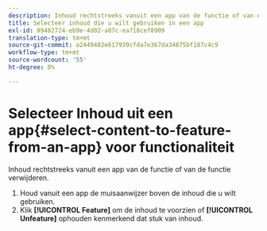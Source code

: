 ```yaml
---
description: Inhoud rechtstreeks vanuit een app van de functie of van de functie verwijderen.
title: Selecteer inhoud die u wilt gebruiken in een app
exl-id: 09482724-eb9e-4d02-a07c-ea718cef8909
translation-type: tm+mt
source-git-commit: a2449482e617939cfda7e367da34875bf187c4c9
workflow-type: tm+mt
source-wordcount: '55'
ht-degree: 0%

---
```


# Selecteer Inhoud uit een app{#select-content-to-feature-from-an-app} voor functionaliteit

Inhoud rechtstreeks vanuit een app van de functie of van de functie verwijderen.

1. Houd vanuit een app de muisaanwijzer boven de inhoud die u wilt gebruiken.
1. Klik **[!UICONTROL Feature]** om de inhoud te voorzien of **[!UICONTROL Unfeature]** ophouden kenmerkend dat stuk van inhoud.
